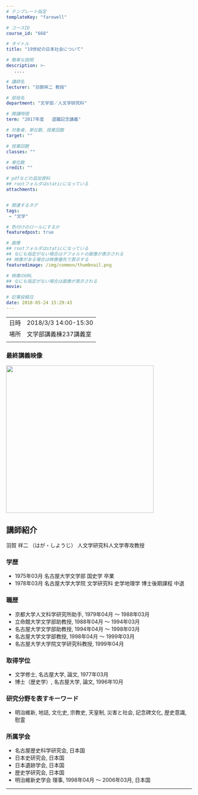 ```yaml
---
# テンプレート指定
templateKey: "farewell"

# コースID
course_id: "668"

# タイトル
title: "19世紀の日本社会について"

# 簡単な説明
description: >-
   ....

# 講師名
lecturer: "羽賀祥二 教授"

# 部局名
department: "文学部／人文学研究科"

# 開講時限
term: "2017年度	退職記念講義"

# 対象者、単位数、授業回数
target: ""

# 授業回数
classes: ""

# 単位数
credit: ""

# pdfなどの追加資料
## rootフォルダはstaticになっている
attachments:


# 関連するタグ
tags:
 - "文学"

# 色付けのロールにするか
featuredpost: true

# 画像
## rootフォルダはstaticになっている
## なにも指定がない場合はデフォルトの画像が表示される
## 映像がある場合は映像優先で表示する
featuredimage: /img/common/thumbnail.png

# 映像のURL
## なにも指定がない場合は画像が表示される
movie: 

# 記事投稿日
date: 2018-05-24 15:29:43
---
```


|   |   |
|---|---|
| 日時 | 2018/3/3  14:00-15:30 |
| 場所 | 文学部講義棟237講義室 |
|   |   |


### 最終講義映像

<a target="_blank" href="https://nuvideo.media.nagoya-u.ac.jp/embed/5e00ba403cf6611ccc5dc1f4846e6684181eb8df"><img width="400" src="http://nuvideo.media.nagoya-u.ac.jp/thumbs/3994/4299" alt="" /></a>


## 講師紹介
羽賀 祥二 （はが・しようじ） 人文学研究科人文学専攻教授

### 学歴
* 1975年03月 名古屋大学文学部 国史学 卒業
* 1978年03月 名古屋大学大学院 文学研究科 史学地理学 博士後期課程 中退

### 職歴
* 京都大学人文科学研究所助手, 1979年04月 ～ 1988年03月
* 立命館大学文学部助教授, 1988年04月 ～ 1994年03月
* 名古屋大学文学部助教授, 1994年04月 ～ 1998年03月
* 名古屋大学文学部教授, 1998年04月 ～ 1999年03月
* 名古屋大学大学院文学研究科教授, 1999年04月

### 取得学位
* 文学修士, 名古屋大学, 論文, 1977年03月
* 博士（歴史学）, 名古屋大学, 論文, 1996年10月

### 研究分野を表すキーワード
* 明治維新, 地誌, 文化史, 宗教史, 天皇制, 災害と社会, 記念碑文化, 歴史意識, 慰霊

### 所属学会
* 名古屋歴史科学研究会, 日本国
* 日本史研究会, 日本国
* 日本遺跡学会, 日本国
* 歴史学研究会, 日本国
* 明治維新史学会 理事, 1998年04月 ～ 2006年03月, 日本国



-----